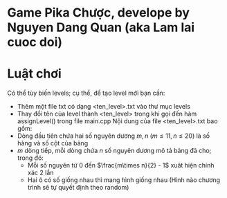 # Game Pika Chược, develope by Nguyen Dang Quan (aka Lam lai cuoc doi)

<h1>Luật chơi</h1>

Có thể tùy biến levels; cụ thể, để tạo level mới bạn cần:
- Thêm một file txt có dạng <ten_level>.txt vào thư mục levels
- Thay đổi tên của level thành <ten_level> trong khi gọi đến hàm assignLevel() trong file main.cpp
Nội dung của file <ten_level>.txt bao gồm:
- Dòng đầu tiên chứa hai số nguyên dương $m, n$ ($m\le 11, n\le 20$) là số hàng và số cột của bảng
- $m$ dòng tiếp, mỗi dòng chứa $n$ số nguyên dương mô tả bảng đã cho; trong đó:
    - Mỗi số nguyên từ $0$ đến $\frac{m\times n}{2} - 1$ xuât hiện chính xác 2 lần
    - Hai ô có số giống nhau thì mang hình giống nhau (Hình nào chương trình sẽ tự quyết định theo random)